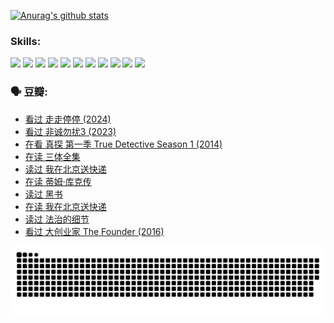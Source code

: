 
[![Anurag's github stats](https://github-readme-stats.vercel.app/api?username=w940853815)](https://github.com/anuraghazra/github-readme-stats)

### Skills:

<code><img height="32" src="https://cdn.jsdelivr.net/npm/simple-icons@v5/icons/python.svg"></code>
<code><img height="32" src="https://cdn.jsdelivr.net/npm/simple-icons@v5/icons/javascript.svg"></code>
<code><img height="32" src="https://cdn.jsdelivr.net/npm/simple-icons@v5/icons/django.svg"></code>
<code><img height="32" src="https://cdn.jsdelivr.net/npm/simple-icons@v5/icons/flask.svg"></code>
<code><img height="32" src="https://cdn.jsdelivr.net/npm/simple-icons@v5/icons/vuetify.svg"></code>
<code><img height="32" src="https://cdn.jsdelivr.net/npm/simple-icons@v5/icons/git.svg"></code>
<code><img height="32" src="https://cdn.jsdelivr.net/npm/simple-icons@v5/icons/docker.svg"></code>
<code><img height="32" src="https://cdn.jsdelivr.net/npm/simple-icons@v5/icons/postgresql.svg"></code>
<code><img height="32" src="https://cdn.jsdelivr.net/npm/simple-icons@v5/icons/elasticsearch.svg"></code>
<code><img height="32" src="https://cdn.jsdelivr.net/npm/simple-icons@v5/icons/macos.svg"></code>
<code><img height="32" src="https://cdn.jsdelivr.net/npm/simple-icons@v5/icons/linux.svg"></code>

### 🗣 豆瓣:

<!-- DOUBAN-ACTIVITIES:START -->
- [看过 走走停停‎ (2024)](https://www.douban.com/people/136069238/status/4684430230/?_i=24084279)
- [看过 非诚勿扰3‎ (2023)](https://www.douban.com/people/136069238/status/4676324100/?_i=24084279)
- [在看 真探 第一季 True Detective Season 1‎ (2014)](https://www.douban.com/people/136069238/status/4673382852/?_i=24084279)
- [在读 三体全集](https://www.douban.com/people/136069238/status/4672842521/?_i=24084279)
- [读过 我在北京送快递](https://www.douban.com/people/136069238/status/4672842036/?_i=24084279)
- [在读 蒂姆·库克传](https://www.douban.com/people/136069238/status/4663517053/?_i=24084279)
- [读过 黑书](https://www.douban.com/people/136069238/status/4663516022/?_i=24084279)
- [在读 我在北京送快递](https://www.douban.com/people/136069238/status/4658098365/?_i=24084279)
- [读过 法治的细节](https://www.douban.com/people/136069238/status/4657347558/?_i=24084279)
- [看过 大创业家 The Founder‎ (2016)](https://www.douban.com/people/136069238/status/4649667693/?_i=24084279)
<!-- DOUBAN-ACTIVITIES:END -->


![Snake animation](https://raw.githubusercontent.com/w940853815/w940853815/output/github-contribution-grid-snake.svg)

<!--
**w940853815/w940853815** is a ✨ _special_ ✨ repository because its `README.md` (this file) appears on your GitHub profile.

Here are some ideas to get you started:

- 🔭 I’m currently working on ...
- 🌱 I’m currently learning ...
- 👯 I’m looking to collaborate on ...
- 🤔 I’m looking for help with ...
- 💬 Ask me about ...
- 📫 How to reach me: ...
- 😄 Pronouns: ...
- ⚡ Fun fact: ...
-->
